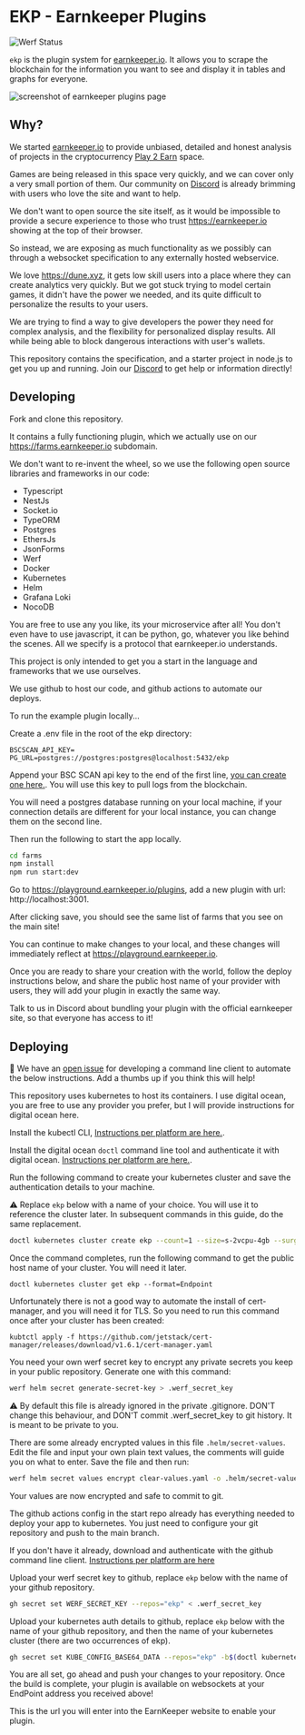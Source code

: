 # EKP - Earnkeeper Plugins

![Werf Status](https://github.com/EarnKeeper/ekp/actions/workflows/werf-converge/badge.svg)

`ekp` is the plugin system for [earnkeeper.io](https://earnkeeper.io). It allows you to scrape the blockchain for the information you want to see and display it in tables and graphs for everyone.

![screenshot of earnkeeper plugins page](https://raw.githubusercontent.com/EarnKeeper/ekp/feat/docs/docs/images/plugins-page.jpeg)

## Why?

We started [earnkeeper.io](https://earnkeeper.io) to provide unbiased, detailed and honest analysis of projects in the cryptocurrency [Play 2 Earn](https://wiki.rugdoc.io/docs/play-to-earn-games-p2e/) space.

Games are being released in this space very quickly, and we can cover only a very small portion of them. Our community on [Discord](https://discord.gg/XXcuUyehvY) is already brimming with users who love the site and want to help.

We don't want to open source the site itself, as it would be impossible to provide a secure experience to those who trust https://earnkeeper.io showing at the top of their browser.

So instead, we are exposing as much functionality as we possibly can through a websocket specification to any externally hosted webservice.

We love <https://dune.xyz>, it gets low skill users into a place where they can create analytics very quickly. But we got stuck trying to model certain games, it didn't have the power we needed, and its quite difficult to personalize the results to your users.

We are trying to find a way to give developers the power they need for complex analysis, and the flexibility for personalized display results. All while being able to block dangerous interactions with user's wallets.

This repository contains the specification, and a starter project in node.js to get you up and running. Join our [Discord](https://discord.gg/XXcuUyehvY) to get help or information directly!

## Developing

Fork and clone this repository.

It contains a fully functioning plugin, which we actually use on our https://farms.earnkeeper.io subdomain.

We don't want to re-invent the wheel, so we use the following open source libraries and frameworks in our code:

- Typescript
- NestJs
- Socket.io
- TypeORM
- Postgres
- EthersJs
- JsonForms
- Werf
- Docker
- Kubernetes
- Helm
- Grafana Loki
- NocoDB

You are free to use any you like, its your microservice after all! You don't even have to use javascript, it can be python, go, whatever you like behind the scenes. All we specify is a protocol that earnkeeper.io understands.

This project is only intended to get you a start in the language and frameworks that we use ourselves.

We use github to host our code, and github actions to automate our deploys.

To run the example plugin locally...

Create a .env file in the root of the ekp directory:

```
BSCSCAN_API_KEY=
PG_URL=postgres://postgres:postgres@localhost:5432/ekp
```

Append your BSC SCAN api key to the end of the first line, [you can create one here.](https://bscscan.com/myapikey). You will use this key to pull logs from the blockchain.

You will need a postgres database running on your local machine, if your connection details are different for your local instance, you can change them on the second line.

Then run the following to start the app locally.

```sh
cd farms
npm install
npm run start:dev
```

Go to https://playground.earnkeeper.io/plugins, add a new plugin with url: http://localhost:3001.

After clicking save, you should see the same list of farms that you see on the main site!

You can continue to make changes to your local, and these changes will immediately reflect at https://playground.earnkeeper.io.

Once you are ready to share your creation with the world, follow the deploy instructions below, and share the public host name of your provider with users, they will add your plugin in exactly the same way.

Talk to us in Discord about bundling your plugin with the official earnkeeper site, so that everyone has access to it!

## Deploying

🐛 We have an [open issue](https://github.com/EarnKeeper/ekp/issues/1) for developing a command line client to automate the below instructions. Add a thumbs up if you think this will help!

This repository uses kubernetes to host its containers. I use digital ocean, you are free to use any provider you prefer, but I will provide instructions for digital ocean here.

Install the kubectl CLI, [Instructions per platform are here.](https://kubernetes.io/docs/tasks/tools/).

Install the digital ocean `doctl` command line tool and authenticate it with digital ocean. [Instructions per platform are here.](https://docs.digitalocean.com/reference/doctl/how-to/install/).

Run the following command to create your kubernetes cluster and save the authentication details to your machine.

⚠️ Replace `ekp` below with a name of your choice. You will use it to reference the cluster later. In subsequent commands in this guide, do the same replacement.

```sh
doctl kubernetes cluster create ekp --count=1 --size=s-2vcpu-4gb --surge-upgrade=false --1-clicks=ingress-nginx
```

Once the command completes, run the following command to get the public host name of your cluster. You will need it later.

```
doctl kubernetes cluster get ekp --format=Endpoint
```

Unfortunately there is not a good way to automate the install of cert-manager, and you will need it for TLS. So you need to run this command once after your cluster has been created:

```
kubtctl apply -f https://github.com/jetstack/cert-manager/releases/download/v1.6.1/cert-manager.yaml
```

You need your own werf secret key to encrypt any private secrets you keep in your public repository. Generate one with this command:

```sh
werf helm secret generate-secret-key > .werf_secret_key
```

⚠️ By default this file is already ignored in the private .gitignore. DON'T change this behaviour, and DON'T commit .werf_secret_key to git history. It is meant to be private to you.

There are some already encrypted values in this file `.helm/secret-values`. Edit the file and input your own plain text values, the comments will guide you on what to enter. Save the file and then run:

```sh
werf helm secret values encrypt clear-values.yaml -o .helm/secret-values.yaml
```

Your values are now encrypted and safe to commit to git.

The github actions config in the start repo already has everything needed to deploy your app to kubernetes. You just need to configure your git repository and push to the main branch.

If you don't have it already, download and authenticate with the github command line client. [Instructions per platform are here](https://cli.github.com/manual/)

Upload your werf secret key to github, replace `ekp` below with the name of your github repository.

```sh
gh secret set WERF_SECRET_KEY --repos="ekp" < .werf_secret_key
```

Upload your kubernetes auth details to github, replace `ekp` below with the name of your github repository, and then the name of your kubernetes cluster (there are two occurrences of ekp).

```sh
gh secret set KUBE_CONFIG_BASE64_DATA --repos="ekp" -b$(doctl kubernetes cluster kubeconfig show ekp | base64)
```

You are all set, go ahead and push your changes to your repository. Once the build is complete, your plugin is available on websockets at your EndPoint address you received above!

This is the url you will enter into the EarnKeeper website to enable your plugin.
